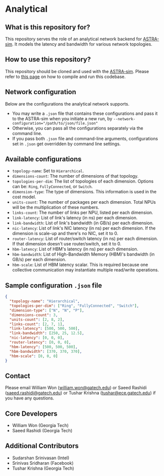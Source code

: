 # Analytical

## What is this repository for?
This repository serves the role of an analytical network backend for [ASTRA-sim](https://github.com/astra-sim/astra-sim).
It models the latency and bandwidth for various network topologies.

## How to use this repository?
This repository should be cloned and used with the [ASTRA-sim](https://github.com/astra-sim/astra-sim).
Please refer to [this page](https://github.com/astra-sim/astra-sim/tree/master/build/astra_analytical) on how to compile and run this codebase.

## Network configuration
Below are the configurations the analytical network supports.
- You may write a `.json` file that contains these configurations and pass it to the ASTRA-sim when you initiate a new run, by `--network-configuration="/path/to/json/file.json"`
- Otherwise, you can pass all the configurations separately via the command line.
- If you pass both `.json` file and command-line arguments, configurations set in `.json` get overridden by command line settings.

## Available configurations
- `topology-name`: Set to `Hierarchical`.
- `dimensions-count`: The number of dimensions of that topology.
- `topologies-per-dim`: The list of topologies of each dimension. Options can be: `Ring`, `FullyConnected`, or `Switch`.
- `dimension-type`: The type of dimensions. This information is used in the cost model.
- `units-count`: The number of packages per each dimension. Total NPUs will be the multiplication of these numbers.
- `links-count`: The number of links per NPU, listed per each dimension.
- `link-latency`: List of link's latency (in ns) per each dimension.
- `link-bandwidth`: List of link's bandwidth (in GB/s) per each dimension.
- `nic-latency`: List of link's NIC latency (in ns) per each dimension. If the dimension is scale-up and there's no NIC, set it to 0.
- `router-latency`: List of router/switch latency (in ns) per each dimension. If that dimension doesn't use router/switch, set it to 0.
- `hbm-latency`: List of HBM's latency (in ns) per each dimension.
- `hbm-bandwidth`: List of High-Bandwidth Memory (HBM)'s bandwidth (in GB/s) per each dimension.
- `hbm-scale`: List of HBM latency scalar. This is required because one collective communication may instantiate multiple read/write operations.

## Sample configuration `.json` file
```json
{
  "topology-name": "Hierarchical",
  "topologies-per-dim": ["Ring", "FullyConnected", "Switch"],
  "dimension-type": ["N", "N", "P"],
  "dimensions-count": 3,
  "units-count": [2, 8, 2],
  "links-count": [2, 7, 1],
  "link-latency": [500, 500, 500],
  "link-bandwidth": [250, 25, 12.5],
  "nic-latency": [0, 0, 0],
  "router-latency": [0, 0, 0],
  "hbm-latency": [500, 500, 500],
  "hbm-bandwidth": [370, 370, 370],
  "hbm-scale": [0, 0, 0]
}
```

## Contact
Please email William Won (william.won@gatech.edu) or Saeed Rashidi (saeed.rashidi@gatech.edu) or Tushar Krishna (tushar@ece.gatech.edu) if you have any questions.

## Core Developers
* William Won (Georgia Tech)
* Saeed Rashidi (Georgia Tech)

## Additional Contributors
* Sudarshan Srinivasan (Intel)
* Srinivas Sridharan (Facebook)
* Tushar Krishna (Georgia Tech)
